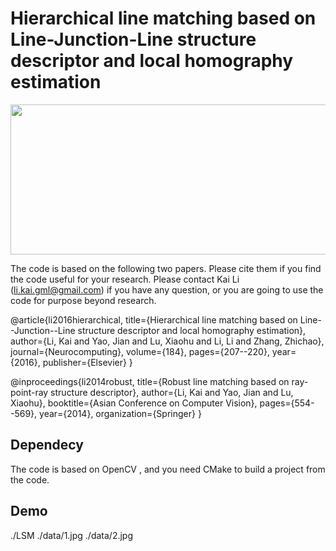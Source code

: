 
# Hierarchical line matching based on Line-Junction-Line structure descriptor and local homography estimation

<p align="center">
  <img width="640" height="240" src="https://github.com/kailigo/LineSegmentMatching/tree/master/data/result.jpg" width="320"/>
</p>


The code is based on the following two papers. Please cite them if you find the code useful for your research. Please contact Kai Li (li.kai.gml@gmail.com) if you have any question, or you are going to use the code for purpose beyond research.

@article{li2016hierarchical, title={Hierarchical line matching based on Line--Junction--Line structure descriptor and local homography estimation}, author={Li, Kai and Yao, Jian and Lu, Xiaohu and Li, Li and Zhang, Zhichao}, journal={Neurocomputing}, volume={184}, pages={207--220}, year={2016}, publisher={Elsevier} }

@inproceedings{li2014robust, title={Robust line matching based on ray-point-ray structure descriptor}, author={Li, Kai and Yao, Jian and Lu, Xiaohu}, booktitle={Asian Conference on Computer Vision}, pages={554--569}, year={2014}, organization={Springer} }

## Dependecy

The code is based on OpenCV , and you need CMake to build a project from the code.

## Demo

./LSM ./data/1.jpg ./data/2.jpg




